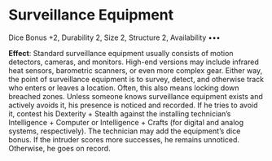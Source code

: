 # Surveillance Equipment

Dice Bonus +2, Durability 2, Size 2, Structure 2, Availability •••

**Effect**: Standard surveillance equipment usually consists
of motion detectors, cameras, and monitors. High-end
versions may include infrared heat sensors, barometric scanners, or even more complex gear. Either way, the point of
surveillance equipment is to survey, detect, and otherwise
track who enters or leaves a location. Often, this also means
locking down breached zones. Unless someone knows
surveillance equipment exists and actively avoids it, his presence is noticed and recorded. If he tries to avoid it, contest
his Dexterity + Stealth against the installing technician’s
Intelligence + Computer or Intelligence + Crafts (for digital
and analog systems, respectively). The technician may add
the equipment’s dice bonus. If the intruder scores more successes, he remains unnoticed. Otherwise, he goes on record.